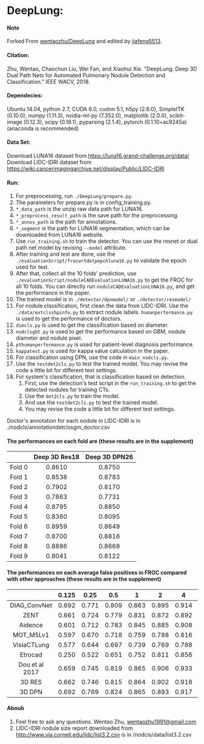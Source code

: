 # DeepLung:
#### Note
Forked From [wentaozhu/DeepLung](https://github.com/wentaozhu/DeepLung) and edited by [jiafeng5513](https://github.com/jiafeng5513).

#### Citation:
Zhu, Wentao, Chaochun Liu, Wei Fan, and Xiaohui Xie. "DeepLung: Deep 3D Dual Path Nets for Automated Pulmonary Nodule Detection and Classification." IEEE WACV, 2018.

#### Dependecies: 
Ubuntu 14.04, python 2.7, CUDA 8.0, cudnn 5.1, h5py (2.6.0), SimpleITK (0.10.0), numpy (1.11.3), nvidia-ml-py (7.352.0), matplotlib (2.0.0), scikit-image (0.12.3), scipy (0.18.1), pyparsing (2.1.4), pytorch (0.1.10+ac9245a) (anaconda is recommended)

#### Data Set:
Download LUNA16 dataset from https://luna16.grand-challenge.org/data/
Download LIDC-IDRI dataset from https://wiki.cancerimagingarchive.net/display/Public/LIDC-IDRI

#### Run:
1. For preprocessing, run `./DeepLung/prepare.py`.
2. The parameters for prepare.py is in config_training.py. 
3. `*_data_path` is the unzip raw data path for LUNA16.
4. `*_preprocess_result_path` is the save path for the preprocessing.
5. `*_annos_path` is the path for annotations. 
6. `*_segment` is the path for LUNA16 segmentation, which can be downloaded from LUNA16 website.
7. Use `run_training.sh` to train the detector. You can use the resnet or dual path net model by revising `--model` attribute. 
8. After training and test are done, use the `./evaluationScript/frocwrtdetpepchluna16.py` to validate the epoch used for test. 
9. After that, collect all the 10 folds' prediction, use `./evaluationScript/noduleCADEvaluationLUNA16.py` to get the FROC for all 10 folds. You can directly run `noduleCADEvaluationLUNA16.py`, and get the performance in the paper.
10. The trained model is in `./detector/dpnmodel/` or `./detector/resmodel/`
11. For nodule classification, first clean the data from LIDC-IDRI. Use the `./data/extclsshpinfo.py` to extract nodule labels. `humanperformance.py` is used to get the performance of doctors. 
12. `dimcls.py` is used to get the classification based on diameter. 
13. `nodclsgbt.py` is used to get the performance based on GBM, nodule diameter and nodule pixel.
14. `pthumanperformance.py` is used for patient-level diagnosis performance. 
15. `kappatest.py` is used for kappa value calculation in the paper.
16. For classification using DPN, use the code in `main_nodcls.py`. 
17. Use the `testdet2cls.py` to test the trained model. You may revise the code a little bit for different test settings.
18. For system's classification, that is classification based on detection. 
    1.  First, use the detection's test script in the `run_training.sh` to get the detected nodules for training CTs.
    2.  Use the `det2cls.py` to train the model. 
    3.  And use the `testdet2cls.py` to test the trained model. 
    4.  You may revise the code a little bit for different test settings.

Doctor's annotation for each nodule in LIDC-IDRI is in ./nodcls/annotationdetclssgm_doctor.csv
#### The performances on each fold are (these results are in the supplement)

|          |Deep 3D Res18|Deep 3D DPN26|
|:--------:|:-----------:|:------------:|
|Fold 0    |       0.8610|	      0.8750|
|Fold 1    |       0.8538|	      0.8783|
|Fold 2    |       0.7902|        0.8170|
|Fold 3    |       0.7863|        0.7731|
|Fold 4    |       0.8795|	      0.8850|
|Fold 5    |       0.8360|  	  0.8095|
|Fold 6    |       0.8959|  	  0.8649|
|Fold 7    |       0.8700|        0.8816|
|Fold 8    |       0.8886|	      0.8668|
|Fold 9    |       0.8041|    	  0.8122|

#### The performances on each average false positives in FROC compared with other approaches (these results are in the supplement)

|                | 0.125|  0.25|   0.5|     1|     2|     4|     8|  FROC|
|:--------------:|:----:|:----:|:----:|:----:|:----:|:----:|:----:|:----:|
|DIAG_ConvNet    | 0.692| 0.771| 0.809| 0.863| 0.895| 0.914| 0.923| 0.838|
|ZENT            | 0.661| 0.724| 0.779| 0.831| 0.872| 0.892| 0.915| 0.811|
|Aidence         | 0.601| 0.712| 0.783| 0.845| 0.885| 0.908| 0.917| 0.807|
|MOT_M5Lv1       | 0.597| 0.670| 0.718| 0.759| 0.788| 0.816| 0.843| 0.742|
|VisiaCTLung     | 0.577| 0.644| 0.697| 0.739| 0.769| 0.788| 0.793| 0.715|
|Etrocad         | 0.250| 0.522| 0.651| 0.752| 0.811| 0.856| 0.887| 0.676|
|Dou et al 2017  | 0.659| 0.745| 0.819| 0.865| 0.906| 0.933| 0.946| 0.839|
|3D RES          | 0.662| 0.746| 0.815| 0.864| 0.902| 0.918| 0.932| 0.834|
|3D DPN          | 0.692| 0.769| 0.824| 0.865| 0.893| 0.917| 0.933| 0.842|


#### Aboub
1. Feel free to ask any questions. Wentao Zhu, wentaozhu1991@gmail.com
2. LIDC-IDRI nodule size report downloaded from 
http://www.via.cornell.edu/lidc/list3.2.csv is in /nodcls/data/list3.2.csv
